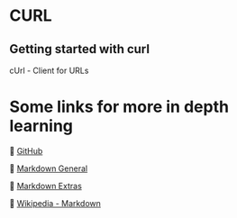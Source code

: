 # CURL

## Getting started with curl ##

cUrl - Client for URLs


# Some links for more in depth learning

:page_facing_up: [GitHub](https://github.com/fefong)

:page_facing_up: [Markdown General](https://github.com/fefong/markdown_readme)

:page_facing_up: [Markdown Extras](https://github.com/fefong/markdown_readme/blob/master/markdown-extras.md#markdown---extras)

:page_facing_up: [Wikipedia - Markdown](https://pt.wikipedia.org/wiki/Markdown)

